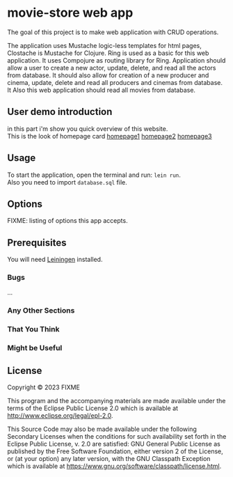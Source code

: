 # movie-store web app

The goal of this project is to make web application with CRUD operations.

The application uses Mustache logic-less templates for html pages, Clostache is Mustache for Clojure. Ring is used as a basic for this web application. It uses Compojure as routing library for Ring.
Application should allow a user to create a new actor, update, delete, and read all the actors from database. It should also allow for creation of a new producer and cinema, update, delete and read all producers and cinemas from database. It Also this web application should read all movies from database. 

## User demo introduction

in this part i'm show you quick overview of this website.<br>
This is the look of homepage card
[homepage1](homepage1.png)
[homepage2](homepage2.png)
[homepage3](homepage3.png)
## Usage

To start the application, open the terminal and run: `lein run`.<br>
Also you need to import `database.sql` file. 

## Options

FIXME: listing of options this app accepts.

## Prerequisites

You will need <a href="https://leiningen.org">Leiningen</a> installed.

### Bugs

...

### Any Other Sections
### That You Think
### Might be Useful

## License

Copyright © 2023 FIXME

This program and the accompanying materials are made available under the
terms of the Eclipse Public License 2.0 which is available at
http://www.eclipse.org/legal/epl-2.0.

This Source Code may also be made available under the following Secondary
Licenses when the conditions for such availability set forth in the Eclipse
Public License, v. 2.0 are satisfied: GNU General Public License as published by
the Free Software Foundation, either version 2 of the License, or (at your
option) any later version, with the GNU Classpath Exception which is available
at https://www.gnu.org/software/classpath/license.html.

